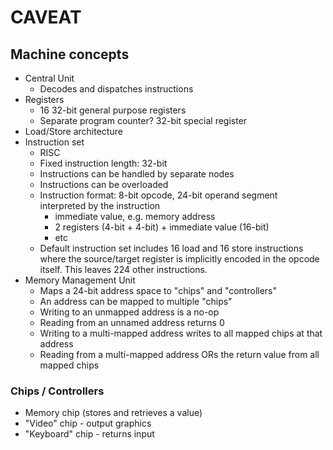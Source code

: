 # CAVEAT

## Machine concepts

* Central Unit
  * Decodes and dispatches instructions
* Registers
  * 16 32-bit general purpose registers
  * Separate program counter? 32-bit special register
* Load/Store architecture
* Instruction set
  * RISC
  * Fixed instruction length: 32-bit
  * Instructions can be handled by separate nodes
  * Instructions can be overloaded
  * Instruction format: 8-bit opcode, 24-bit operand segment interpreted by the instruction
    * immediate value, e.g. memory address
    * 2 registers (4-bit + 4-bit) + immediate value (16-bit)
    * etc
  * Default instruction set includes 16 load and 16 store instructions where the source/target
    register is implicitly encoded in the opcode itself. This leaves 224 other instructions.
* Memory Management Unit
  * Maps a 24-bit address space to "chips" and "controllers"
  * An address can be mapped to multiple "chips"
  * Writing to an unmapped address is a no-op
  * Reading from an unnamed address returns 0
  * Writing to a multi-mapped address writes to all mapped chips at that address
  * Reading from a multi-mapped address ORs the return value from all mapped chips

### Chips / Controllers

* Memory chip (stores and retrieves a value)
* "Video" chip - output graphics
* "Keyboard" chip - returns input
